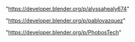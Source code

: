 "https://developer.blender.org/p/alyssahealy674"

"https://developer.blender.org/p/pablovazquez"

"https://developer.blender.org/p/PhobosTech"

 
 

